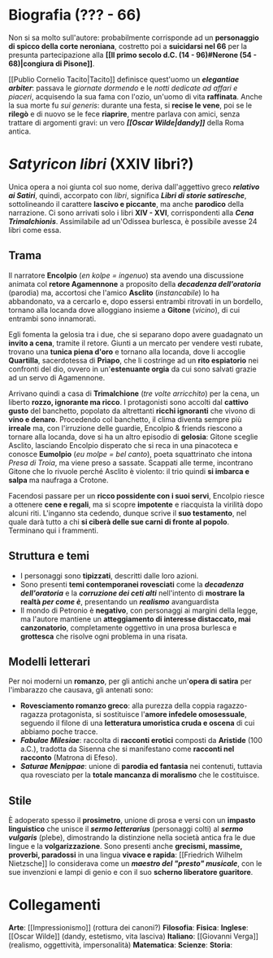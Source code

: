 # Biografia (??? - 66)
Non si sa molto sull'autore: probabilmente corrisponde ad un **personaggio di spicco della corte neroniana**, costretto poi a **suicidarsi nel 66** per la presunta partecipazione alla **[[Il primo secolo d.C. (14 - 96)#Nerone (54 - 68)|congiura di Pisone]]**. 

[[Publio Cornelio Tacito|Tacito]] definisce quest'uomo un ***elegantiae arbiter***: passava le *giornate dormendo* e le *notti dedicate ad affari e piaceri*, acquisendo la sua fama con l'ozio, un'uomo di vita **raffinata**. Anche la sua morte fu *sui generis*: durante una festa, si **recise le vene**, poi se le **rilegò** e di nuovo se le fece **riaprire**, mentre parlava con amici, senza trattare di argomenti gravi: un vero ***[[Oscar Wilde|dandy]]*** della Roma antica.
# *Satyricon libri* (XXIV libri?)
Unica opera a noi giunta col suo nome, deriva dall'aggettivo greco ***relativo ai Satiri***, quindi, accorpato con *libri*, significa ***Libri di storie satiresche***, sottolineando il carattere **lascivo e piccante**, ma anche **parodico** della narrazione. Ci sono arrivati solo i libri **XIV - XVI**, corrispondenti alla ***Cena Trimalchionis***. Assimilabile ad un'Odissea burlesca, è possibile avesse 24 libri come essa.
## Trama
Il narratore **Encolpio** (*en kolpe = ingenuo*) sta avendo una discussione animata col **retore Agamennone** a proposito della ***decadenza dell'oratoria*** (parodia) ma, accortosi che l'amico **Asclito** (*instancabile*) lo ha abbandonato, va a cercarlo e, dopo essersi entrambi ritrovati in un bordello, tornano alla locanda dove alloggiano insieme a **Gitone** (*vicino*), di cui entrambi sono innamorati.

Egli fomenta la gelosia tra i due, che si separano dopo avere guadagnato un **invito a cena**, tramite il retore. Giunti a un mercato per vendere vesti rubate, trovano una **tunica piena d'oro** e tornano alla locanda, dove li accoglie **Quartilla**, sacerdotessa di **Prìapo**, che li costringe ad un **rito espiatorio** nei confronti del dio, ovvero in un'**estenuante orgia** da cui sono salvati grazie ad un servo di Agamennone.

Arrivano quindi a casa di **Trimalchione** (*tre volte arricchito*) per la cena, un liberto **rozzo, ignorante ma ricco**. I protagonisti sono accolti dal **cattivo gusto** del banchetto, popolato da altrettanti **ricchi ignoranti** che vivono di **vino e denaro**. Procedendo col banchetto, il clima diventa sempre più **irreale** ma, con l'irruzione delle guardie, Encolpio & friends riescono a tornare alla locanda, dove si ha un altro episodio di **gelosia**: Gitone sceglie Asclito, lasciando Encolpio disperato che si reca in una pinacoteca e conosce **Eumolpio** (*eu molpe = bel canto*), poeta squattrinato che intona *Presa di Troia*, ma viene preso a sassate. Scappati alle terme, incontrano Gitone che lo rivuole perché Asclito è violento: il trio quindi **si imbarca e salpa** ma naufraga a Crotone.

Facendosi passare per un **ricco possidente con i suoi servi**, Encolpio riesce a ottenere **cene e regali**, ma si scopre **impotente** e riacquista la virilità dopo alcuni riti. L'inganno sta cedendo, dunque scrive il **suo testamento**, nel quale darà tutto a chi **si ciberà delle sue carni di fronte al popolo**. Terminano qui i frammenti.
## Struttura e temi
- I personaggi sono **tipizzati**, descritti dalle loro azioni.
- Sono presenti **temi contemporanei rovesciati** come la ***decadenza dell'oratoria*** e la ***corruzione dei ceti alti*** nell'intento di **mostrare la realtà *per come è***, presentando un ***realismo*** avanguardista
- Il mondo di Petronio è **negativo**, con personaggi ai margini della legge, ma l'autore mantiene un **atteggiamento di interesse distaccato, mai canzonatorio**, completamente oggettivo in una prosa burlesca e **grottesca** che risolve ogni problema in una risata.
## Modelli letterari
Per noi moderni un **romanzo**, per gli antichi anche un'**opera di satira** per l'imbarazzo che causava, gli antenati sono:
- **Rovesciamento romanzo greco**: alla purezza della coppia ragazzo-ragazza protagonista, si sostituisce l'**amore infedele omosessuale**, seguendo il filone di una **letteratura umoristica cruda e oscena** di cui abbiamo poche tracce.
- ***Fabulae Milesiae***: raccolta di **racconti erotici** composti da **Aristide** (100 a.C.), tradotta da Sisenna che si manifestano come **racconti nel racconto** (Matrona di Efeso).
- ***Saturae Menippae***: unione di **parodia ed fantasia** nei contenuti, tuttavia qua rovesciato per la **totale mancanza di moralismo** che le costituisce.
## Stile
È adoperato spesso il **prosimetro**, unione di prosa e versi con un **impasto linguistico** che unisce il ***sermo letterarius*** (personaggi colti) al ***sermo vulgaris*** (plebe), dimostrando la distinzione nella società antica fra le due lingue e la **volgarizzazione**. Sono presenti anche **grecismi, massime, proverbi, paradossi** in una lingua **vivace e rapida**: [[Friedrich Wilhelm Nietzsche]] lo considerava come un ***maestro del "presto" musicale***, con le sue invenzioni e lampi di genio e con il suo **scherno liberatore guaritore**.
# Collegamenti
**Arte**: [[Impressionismo]] (rottura dei canoni?)
**Filosofia**: 
**Fisica**: 
**Inglese**: [[Oscar Wilde]] (dandy, estetismo, vita lasciva)
**Italiano**: [[Giovanni Verga]] (realismo, oggettività, impersonalità)
**Matematica**:
**Scienze**:
**Storia**:

